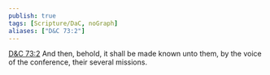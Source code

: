 ```yaml
---
publish: true
tags: [Scripture/DaC, noGraph]
aliases: ["D&C 73:2"]
---
```

[D&C 73:2](https://churchofjesuschrist.org/study/scriptures/dc-testament/dc/73?lang=eng&id=p2#p2) And then, behold, it shall be made known unto them, by the voice of the conference, their several missions.
